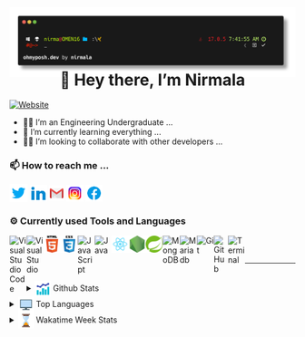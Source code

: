 <img src="mytheme.png">
<h1 align="center" styles="margin:20px">👋 Hey there, I’m Nirmala </h1>

<style>
  h1{
    margin-top: -15px;
  }
</style>

[![Website](https://img.shields.io/website?label=portfolio&style=for-the-badge&url=https://nimshub.github.io/portfolio/)](https://nimshub.github.io/portfolio/)

- 🧑‍💻 I’m an Engineering Undergraduate ...
- 🌱 I’m currently learning everything ...
- 🙋‍♂️ I’m looking to collaborate with other developers ...



### 📫 How to reach me ...


[<img align="center" alt="Nims_9T8 | Twitter" width="32px" src="https://github.com/NimsHub/NimsHub/blob/main/twittergif.gif" />][twitter]
[<img align="center" alt="nirmala | LinkedIn" width="30px" src="https://github.com/NimsHub/NimsHub/blob/main/linkedingif.gif" />][linkedin]
[<img align="center" alt="nirmala | Whatsapp" width="26px" src="https://github.com/NimsHub/NimsHub/blob/main/gmailgif.gif" />][email]
[<img align="center" alt="mad_nirmala | Instagram" width="30px" src="https://github.com/NimsHub/NimsHub/blob/main/instagif.gif" />][instagram]
[<img align="center" alt="nirmala | Facebook" width="30px" src="https://github.com/NimsHub/NimsHub/blob/main/fbgif.gif" />][facebook]


### ⚙️ Currently used Tools and Languages
[<img align="left" alt="Visual Studio Code" width="30px" src="https://img.icons8.com/color/96/000000/visual-studio-code-2019.png" />][vscode]
[<img align="left" alt="Visual Studio" width="30px" src="https://img.icons8.com/color/480/000000/intellij-idea.png"/>][intellij]
[<img align="left" alt="HTML5" width="30px" src="https://raw.githubusercontent.com/github/explore/80688e429a7d4ef2fca1e82350fe8e3517d3494d/topics/html/html.png" />][html]
[<img align="left" alt="CSS3" width="30px" src="https://raw.githubusercontent.com/github/explore/80688e429a7d4ef2fca1e82350fe8e3517d3494d/topics/css/css.png" />][css]
[<img align="left" alt="JavaScript" width="30px" src="https://img.icons8.com/color/144/000000/javascript--v1.png" />][js]
[<img align="left" alt="Java" width="30px" src="https://img.icons8.com/color/480/000000/java-coffee-cup-logo--v1.png"/>][Java]
[<img align="left" alt="React" width="30px" src="https://raw.githubusercontent.com/github/explore/80688e429a7d4ef2fca1e82350fe8e3517d3494d/topics/react/react.png" />][react]
[<img align="left" alt="Node.js" width="30px" src="https://raw.githubusercontent.com/github/explore/80688e429a7d4ef2fca1e82350fe8e3517d3494d/topics/nodejs/nodejs.png" />][node]
[<img align="left" alt="Spring Boot" width="30px" src="https://github.com/devicons/devicon/blob/master/icons/spring/spring-original.svg" />][spring]
[<img align="left" alt="MongoDB" width="30px" src="https://img.icons8.com/color/240/000000/mongodb.png" />][mongodb]
[<img align="left" alt="Mariadb" width="30px" src="https://img.icons8.com/fluency/48/000000/maria-db.png" />][Mariadb]
[<img align="left" alt="Git" width="30px" src="https://img.icons8.com/color/240/000000/git.png" />][git]
[<img align="left" alt="GitHub" width="25px" src="https://github.com/rdimascio/icons/blob/master/icons/light/github.svg" />][github]
[<img align="left" alt="Terminal" width="30px" src="https://img.icons8.com/fluency/96/000000/console.png" />][terminal]

<br/>
<br/>

---
  
  <br/>
  
  <details>
  <summary><img align="center" alt="Nims_9T8 | Twitter" width="28px" src="https://github.com/NimsHub/NimsHub/blob/main/chartgif.gif"/> Github Stats</summary>
  
  <br/>
  
  ![Nirmala's GitHub stats](https://github-readme-stats.vercel.app/api?username=NimsHub&show_icons=true&theme=merko&border_color=0a0f0b&border_radius=9)

  </details>

  <details>
  <summary><img align="center" alt="Nims_9T8 | Twitter" width="28px" src="https://github.com/NimsHub/NimsHub/blob/main/monitorgif.gif"/> Top Languages</summary>
  
  <br/>
  
  ![Top Langs](https://github-readme-stats.vercel.app/api/top-langs/?username=NimsHub&langs_count=8&theme=merko&border_color=0a0f0b&border_radius=9&layout=compact)
  
 </details>
    
  <details>
  <summary><img align="center" alt="Nims_9T8 | Twitter" width="28px" src="https://github.com/NimsHub/NimsHub/blob/main/timeergif.gif"/> Wakatime Week Stats</summary>
  
  <br/>
  
  ![Nirmala's wakatime stats](https://github-readme-stats.vercel.app/api/wakatime?username=Nirmala&theme=merko&hide_border=true&border_radius=9)

</details>

<!---
NimsHub/NimsHub is a ✨ special ✨ repository because its `README.md` (this file) appears on your GitHub profile.
You can click the Preview link to take a look at your changes.
--->
[twitter]: https://twitter.com/Nims_9T8
[instagram]: https://www.instagram.com/mad_nirmala/
[linkedin]: https://www.linkedin.com/in/nirmala-sabaragamuwa
[facebook]: https://www.facebook.com/nirmala.madhusankha.1/
[whatsapp]: https://wa.me/94719629058
[email]: mailto:nirmalasabaragamuwa@gmail.com
[vscode]: https://code.visualstudio.com/
[intellij]: https://www.jetbrains.com/idea/
[html]: https://www.w3schools.com/html/
[css]: https://www.w3schools.com/css/
[js]: https://www.w3schools.com/js/
[Java]:https://www.w3schools.com/java/
[react]: https://reactjs.org/docs/getting-started.html
[node]: https://nodejs.org/dist/latest-v14.x/docs/api/
[spring]:https://docs.spring.io/spring-framework/docs/current/reference/html/
[mongodb]: https://docs.mongodb.com/manual/
[git]: https://git-scm.com/doc
[github]: https://github.com/NimsHub
[terminal]: https://www.microsoft.com/en-us/p/windows-terminal/9n0dx20hk701
[Mariadb]:https://mariadb.org/documentation/
